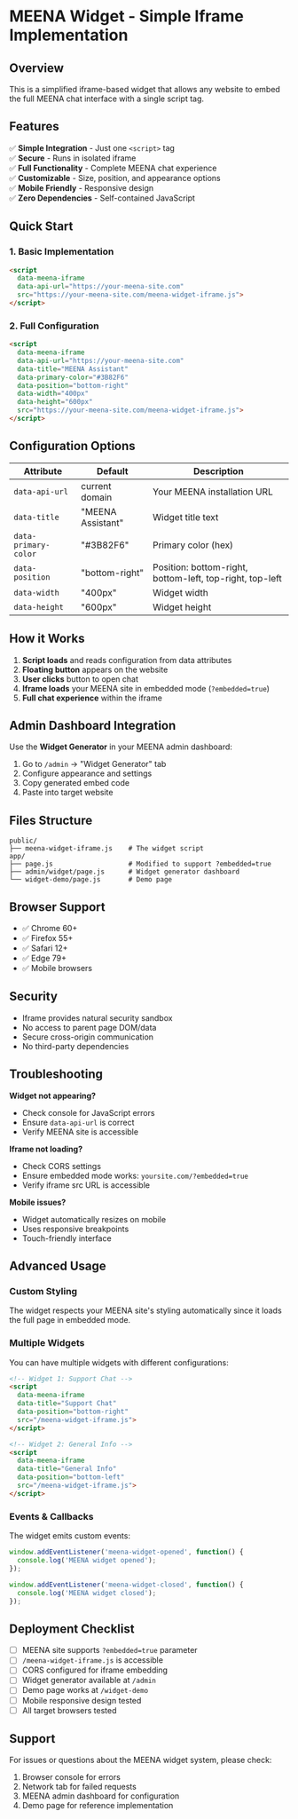 # MEENA Widget - Simple Iframe Implementation

## Overview
This is a simplified iframe-based widget that allows any website to embed the full MEENA chat interface with a single script tag.

## Features
✅ **Simple Integration** - Just one `<script>` tag  
✅ **Secure** - Runs in isolated iframe  
✅ **Full Functionality** - Complete MEENA chat experience  
✅ **Customizable** - Size, position, and appearance options  
✅ **Mobile Friendly** - Responsive design  
✅ **Zero Dependencies** - Self-contained JavaScript  

## Quick Start

### 1. Basic Implementation
```html
<script 
  data-meena-iframe 
  data-api-url="https://your-meena-site.com"
  src="https://your-meena-site.com/meena-widget-iframe.js">
</script>
```

### 2. Full Configuration
```html
<script 
  data-meena-iframe 
  data-api-url="https://your-meena-site.com"
  data-title="MEENA Assistant"
  data-primary-color="#3B82F6"
  data-position="bottom-right"
  data-width="400px"
  data-height="600px"
  src="https://your-meena-site.com/meena-widget-iframe.js">
</script>
```

## Configuration Options

| Attribute | Default | Description |
|-----------|---------|-------------|
| `data-api-url` | current domain | Your MEENA installation URL |
| `data-title` | "MEENA Assistant" | Widget title text |
| `data-primary-color` | "#3B82F6" | Primary color (hex) |
| `data-position` | "bottom-right" | Position: bottom-right, bottom-left, top-right, top-left |
| `data-width` | "400px" | Widget width |
| `data-height` | "600px" | Widget height |

## How it Works

1. **Script loads** and reads configuration from data attributes
2. **Floating button** appears on the website
3. **User clicks** button to open chat
4. **Iframe loads** your MEENA site in embedded mode (`?embedded=true`)
5. **Full chat experience** within the iframe

## Admin Dashboard Integration

Use the **Widget Generator** in your MEENA admin dashboard:
1. Go to `/admin` → "Widget Generator" tab
2. Configure appearance and settings
3. Copy generated embed code
4. Paste into target website

## Files Structure

```
public/
├── meena-widget-iframe.js    # The widget script
app/
├── page.js                   # Modified to support ?embedded=true
├── admin/widget/page.js      # Widget generator dashboard
└── widget-demo/page.js       # Demo page
```

## Browser Support
- ✅ Chrome 60+
- ✅ Firefox 55+ 
- ✅ Safari 12+
- ✅ Edge 79+
- ✅ Mobile browsers

## Security
- Iframe provides natural security sandbox
- No access to parent page DOM/data
- Secure cross-origin communication
- No third-party dependencies

## Troubleshooting

**Widget not appearing?**
- Check console for JavaScript errors
- Ensure `data-api-url` is correct
- Verify MEENA site is accessible

**Iframe not loading?**
- Check CORS settings
- Ensure embedded mode works: `yoursite.com/?embedded=true`
- Verify iframe src URL is accessible

**Mobile issues?**
- Widget automatically resizes on mobile
- Uses responsive breakpoints
- Touch-friendly interface

## Advanced Usage

### Custom Styling
The widget respects your MEENA site's styling automatically since it loads the full page in embedded mode.

### Multiple Widgets
You can have multiple widgets with different configurations:
```html
<!-- Widget 1: Support Chat -->
<script 
  data-meena-iframe 
  data-title="Support Chat"
  data-position="bottom-right"
  src="/meena-widget-iframe.js">
</script>

<!-- Widget 2: General Info -->  
<script 
  data-meena-iframe 
  data-title="General Info"
  data-position="bottom-left"
  src="/meena-widget-iframe.js">
</script>
```

### Events & Callbacks
The widget emits custom events:
```javascript
window.addEventListener('meena-widget-opened', function() {
  console.log('MEENA widget opened');
});

window.addEventListener('meena-widget-closed', function() {
  console.log('MEENA widget closed');
});
```

## Deployment Checklist

- [ ] MEENA site supports `?embedded=true` parameter
- [ ] `/meena-widget-iframe.js` is accessible
- [ ] CORS configured for iframe embedding
- [ ] Widget generator available at `/admin` 
- [ ] Demo page works at `/widget-demo`
- [ ] Mobile responsive design tested
- [ ] All target browsers tested

## Support
For issues or questions about the MEENA widget system, please check:
1. Browser console for errors
2. Network tab for failed requests  
3. MEENA admin dashboard for configuration
4. Demo page for reference implementation